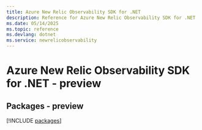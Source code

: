 ```yaml
---
title: Azure New Relic Observability SDK for .NET
description: Reference for Azure New Relic Observability SDK for .NET
ms.date: 05/14/2025
ms.topic: reference
ms.devlang: dotnet
ms.service: newrelicobservability
---
```

# Azure New Relic Observability SDK for .NET - preview
## Packages - preview
[!INCLUDE [packages](new-relic-observability-index.md)]